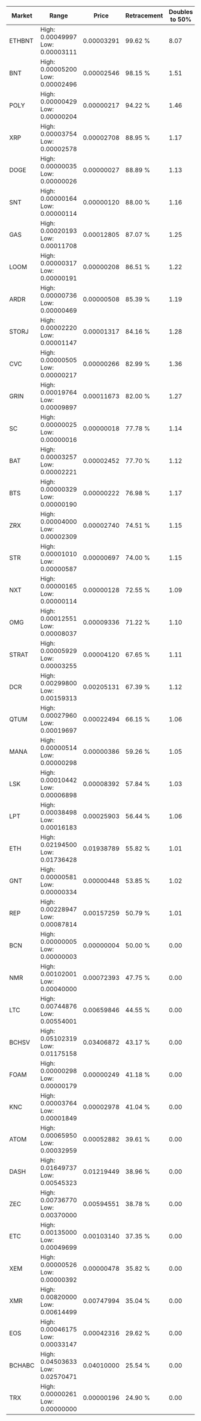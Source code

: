 | Market | Range | Price| Retracement | Doubles to 50% |
| --- | --- | --- | --- | --- |
| ETHBNT | High: 0.00049997<br />Low: 0.00003111 | 0.00003291 | 99.62 % | 8.07 |
| BNT | High: 0.00005200<br />Low: 0.00002496 | 0.00002546 | 98.15 % | 1.51 |
| POLY | High: 0.00000429<br />Low: 0.00000204 | 0.00000217 | 94.22 % | 1.46 |
| XRP | High: 0.00003754<br />Low: 0.00002578 | 0.00002708 | 88.95 % | 1.17 |
| DOGE | High: 0.00000035<br />Low: 0.00000026 | 0.00000027 | 88.89 % | 1.13 |
| SNT | High: 0.00000164<br />Low: 0.00000114 | 0.00000120 | 88.00 % | 1.16 |
| GAS | High: 0.00020193<br />Low: 0.00011708 | 0.00012805 | 87.07 % | 1.25 |
| LOOM | High: 0.00000317<br />Low: 0.00000191 | 0.00000208 | 86.51 % | 1.22 |
| ARDR | High: 0.00000736<br />Low: 0.00000469 | 0.00000508 | 85.39 % | 1.19 |
| STORJ | High: 0.00002220<br />Low: 0.00001147 | 0.00001317 | 84.16 % | 1.28 |
| CVC | High: 0.00000505<br />Low: 0.00000217 | 0.00000266 | 82.99 % | 1.36 |
| GRIN | High: 0.00019764<br />Low: 0.00009897 | 0.00011673 | 82.00 % | 1.27 |
| SC | High: 0.00000025<br />Low: 0.00000016 | 0.00000018 | 77.78 % | 1.14 |
| BAT | High: 0.00003257<br />Low: 0.00002221 | 0.00002452 | 77.70 % | 1.12 |
| BTS | High: 0.00000329<br />Low: 0.00000190 | 0.00000222 | 76.98 % | 1.17 |
| ZRX | High: 0.00004000<br />Low: 0.00002309 | 0.00002740 | 74.51 % | 1.15 |
| STR | High: 0.00001010<br />Low: 0.00000587 | 0.00000697 | 74.00 % | 1.15 |
| NXT | High: 0.00000165<br />Low: 0.00000114 | 0.00000128 | 72.55 % | 1.09 |
| OMG | High: 0.00012551<br />Low: 0.00008037 | 0.00009336 | 71.22 % | 1.10 |
| STRAT | High: 0.00005929<br />Low: 0.00003255 | 0.00004120 | 67.65 % | 1.11 |
| DCR | High: 0.00299800<br />Low: 0.00159313 | 0.00205131 | 67.39 % | 1.12 |
| QTUM | High: 0.00027960<br />Low: 0.00019697 | 0.00022494 | 66.15 % | 1.06 |
| MANA | High: 0.00000514<br />Low: 0.00000298 | 0.00000386 | 59.26 % | 1.05 |
| LSK | High: 0.00010442<br />Low: 0.00006898 | 0.00008392 | 57.84 % | 1.03 |
| LPT | High: 0.00038498<br />Low: 0.00016183 | 0.00025903 | 56.44 % | 1.06 |
| ETH | High: 0.02194500<br />Low: 0.01736428 | 0.01938789 | 55.82 % | 1.01 |
| GNT | High: 0.00000581<br />Low: 0.00000334 | 0.00000448 | 53.85 % | 1.02 |
| REP | High: 0.00228947<br />Low: 0.00087814 | 0.00157259 | 50.79 % | 1.01 |
| BCN | High: 0.00000005<br />Low: 0.00000003 | 0.00000004 | 50.00 % | 0.00 |
| NMR | High: 0.00102001<br />Low: 0.00040000 | 0.00072393 | 47.75 % | 0.00 |
| LTC | High: 0.00744876<br />Low: 0.00554001 | 0.00659846 | 44.55 % | 0.00 |
| BCHSV | High: 0.05102319<br />Low: 0.01175158 | 0.03406872 | 43.17 % | 0.00 |
| FOAM | High: 0.00000298<br />Low: 0.00000179 | 0.00000249 | 41.18 % | 0.00 |
| KNC | High: 0.00003764<br />Low: 0.00001849 | 0.00002978 | 41.04 % | 0.00 |
| ATOM | High: 0.00065950<br />Low: 0.00032959 | 0.00052882 | 39.61 % | 0.00 |
| DASH | High: 0.01649737<br />Low: 0.00545323 | 0.01219449 | 38.96 % | 0.00 |
| ZEC | High: 0.00736770<br />Low: 0.00370000 | 0.00594551 | 38.78 % | 0.00 |
| ETC | High: 0.00135000<br />Low: 0.00049699 | 0.00103140 | 37.35 % | 0.00 |
| XEM | High: 0.00000526<br />Low: 0.00000392 | 0.00000478 | 35.82 % | 0.00 |
| XMR | High: 0.00820000<br />Low: 0.00614499 | 0.00747994 | 35.04 % | 0.00 |
| EOS | High: 0.00046175<br />Low: 0.00033147 | 0.00042316 | 29.62 % | 0.00 |
| BCHABC | High: 0.04503633<br />Low: 0.02570471 | 0.04010000 | 25.54 % | 0.00 |
| TRX | High: 0.00000261<br />Low: 0.00000000 | 0.00000196 | 24.90 % | 0.00 |
